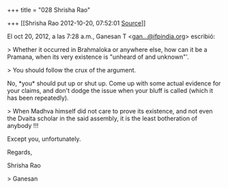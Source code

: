 +++
title = "028 Shrisha Rao"

+++
[[Shrisha Rao	2012-10-20, 07:52:01 [Source](https://groups.google.com/g/bvparishat/c/BGJ5L3KBLHs)]]



El oct 20, 2012, a las 7:28 a.m., Ganesan T \<[gan...@ifpindia.org]()\> escribió:  
  
\> Whether it occurred in Brahmaloka or anywhere else, how can it be a Pramana, when its very existence is "unheard of and unknown"'.  

\> You should follow the crux of the argument.  
  

No, \*you\* should put up or shut up. Come up with some actual evidence for your claims, and don't dodge the issue when your bluff is called (which it has been repeatedly).  
  
\> When Madhva himself did not care to prove its existence, and not even the Dvaita scholar in the said assembly, it is the least botheration of anybody !!!  
  
Except you, unfortunately.  
  
Regards,  
  
Shrisha Rao  
  
\> Ganesan  
  

